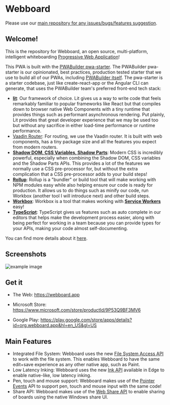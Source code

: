 # Webboard

Please use our [main repository for any issues/bugs/features suggestion](https://github.com/pwa-builder/PWABuilder/issues/new/choose).

## Welcome!

This is the repository for Webboard, an open source, multi-platform, intelligent whiteboarding [Progressive Web Application](https://docs.microsoft.com/en-us/microsoft-edge/progressive-web-apps-chromium/)!

This PWA is built with the [PWABuilder pwa-starter](https://github.com/pwa-builder/pwa-starter). The PWABuilder pwa-starter is our opinionated, best practices, production tested starter that we use to build all of our PWAs, including [PWABuilder itself](https://blog.pwabuilder.com/posts/introducing-the-brand-new-pwa-builder/). The pwa-starter is a starter codebase, just like create-react-app or the Angular CLI can generate, that uses the PWABuilder team&#39;s preferred front-end tech stack:

- [**lit**](https://lit-element.polymer-project.org/): Our framework of choice. Lit gives us a way to write code that feels remarkably familiar to popular frameworks like React but that compiles down to browser native Web Components with a tiny runtime that provides things such as performant asynchronous rendering. Put plainly, Lit provides that great developer experience that we may be used too but without any sacrifice in either load-time performance or runtime performance.
- [Vaadin Router](https://vaadin.github.io/router/vaadin-router/demo/#vaadin-router-getting-started-demos): For routing, we use the Vaadin router. It is built with web components, has a tiny package size and all the features you expect from modern routers.
- [**Shadow DOM, CSS Variables, Shadow Parts**](https://lit-element.polymer-project.org/guide/styles#shadow-dom): Modern CSS is incredibly powerful, especially when combining the Shadow DOM, CSS variables and the Shadow Parts APIs. This provides a lot of the features we normally use a CSS pre-processor for, but without the extra complication that a CSS pre-processor adds to your build steps!
- [**Rollup**](https://www.rollupjs.org/guide/en/): Rollup is a &quot;bundler&quot; or build tool that will make working with NPM modules easy while also helping ensure our code is ready for production. It allows us to do things such as minify our code, run Workbox (another tool I will introduce next) and other build steps.
- [**Workbox**](https://developers.google.com/web/tools/workbox/): Workbox is a tool that makes working with [**Service Workers**](https://developer.mozilla.org/en-US/docs/Web/API/Service_Worker_API) easy!
- [**TypeScript**](https://www.typescriptlang.org/): TypeScript gives us features such as auto complete in our editors that helps make the development process easier, along with being perfect for working in a team because you can provide types for your APIs, making your code almost self-documenting.

You can find more details about it [here](https://blog.pwabuilder.com/posts/building-pwas-with-web-components!/).

## Screenshots

![example image](https://raw.githubusercontent.com/jgw96/web-whiteboard/main/example_img.png)

## Get it

- The Web: https://webboard.app

- Microsoft Store: https://www.microsoft.com/store/productId/9P53Q9BF3MV6

- Google Play: https://play.google.com/store/apps/details?id=org.webboard.app&hl=en_US&gl=US

## Main Features

- Integrated File System: Webboard uses the new [File System Access API](https://web.dev/file-system-access/) to work with the file system. This enables Webboard to have the same edit+save experience as any other native app, such as Paint.
- Low Latency Inking: Webboard uses the new [Ink API](https://blogs.windows.com/msedgedev/2021/08/18/enhancing-inking-on-the-web/#:~:text=To%20improve%20this%2C%20behind%20the%20scenes%20of%20the,ink%20strokes%20outside%20of%20Microsoft%20Edge%E2%80%99s%20application%20loop.) available in Edge to enable native-like, low latency inking.
- Pen, touch and mouse support: Webboard makes use of the [Pointer Events](https://developer.mozilla.org/en-US/docs/Web/API/Pointer_events) API to support pen, touch and mouse input with the same code!
- Share API: Webboard makes use of the [Web Share API](https://web.dev/web-share/) to enable sharing of boards using the native Windows share UI.
